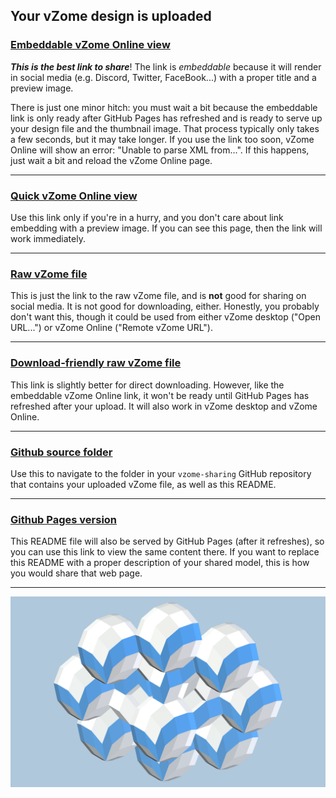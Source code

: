 ## Your vZome design is uploaded

### [Embeddable vZome Online view][embed]

***This is the best link to share***!  The link is *embeddable* because it will render in social media (e.g. Discord, Twitter, FaceBook...) with a proper title and a preview image.

There is just one minor hitch: you must wait a bit because the embeddable link is only 
ready after GitHub Pages has refreshed and is ready to serve up
your design file and the thumbnail image.
That process typically only takes a few seconds, but it may take longer.
If you use the link too soon, vZome Online will show an error: "Unable to parse XML from...".
If this happens, just wait a bit and reload the vZome Online page.

---

### [Quick vZome Online view][quick]

Use this link only if you're in a hurry, and you don't care about link embedding with a preview image.  If you can see this page, then the link will work immediately.

---

### [Raw vZome file][raw]

This is just the link to the raw vZome file, and is **not** good for
sharing on social media.
It is not good for downloading, either.
Honestly, you probably don't want this, though it could be used from either
vZome desktop ("Open URL...") or vZome Online ("Remote vZome URL").

---

### [Download-friendly raw vZome file][rawPages]

This link is slightly better for direct downloading.
However, like the embeddable vZome Online link, it won't be ready until
GitHub Pages has refreshed after your upload.
It will also work in vZome desktop and vZome Online.

---

### [Github source folder][source]

Use this to navigate to the folder in your `vzome-sharing` GitHub repository
that contains your uploaded vZome file, as well as this README.

---

### [Github Pages version][pages]

This README file will also be served by GitHub Pages (after it refreshes),
so you can use this link to view the same content there.
If you want to replace this README with a proper description of your shared model,
this is how you would share that web page.

---

![Image](<8-Directional-Zones.png>)


[quick]: <https://vzome.com/app/?url=https://raw.githubusercontent.com/John-Kostick/vzome-sharing/main/2021/07/01/11-25-28-8-Directional-Zones/8-Directional-Zones.vZome>
[embed]: <https://vzome.com/app/embed.py?url=https://John-Kostick.github.io/vzome-sharing/2021/07/01/11-25-28-8-Directional-Zones/8-Directional-Zones.vZome>
[source]: <https://github.com/John-Kostick/vzome-sharing/tree/main/2021/07/01/11-25-28-8-Directional-Zones/>
[pages]: <https://John-Kostick.github.io/vzome-sharing/2021/07/01/11-25-28-8-Directional-Zones/>
[raw]: <https://raw.githubusercontent.com/John-Kostick/vzome-sharing/main/2021/07/01/11-25-28-8-Directional-Zones/8-Directional-Zones.vZome>
[rawPages]: <https://John-Kostick.github.io/vzome-sharing/2021/07/01/11-25-28-8-Directional-Zones/8-Directional-Zones.vZome>
